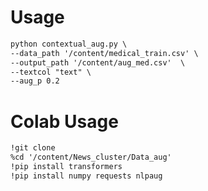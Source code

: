 # Usage  
```markdown
python contextual_aug.py \  
--data_path '/content/medical_train.csv' \  
--output_path '/content/aug_med.csv'  \
--textcol "text" \  
--aug_p 0.2  
```

# Colab Usage  
```markdown
!git clone   
%cd '/content/News_cluster/Data_aug'  
!pip install transformers  
!pip install numpy requests nlpaug
```

